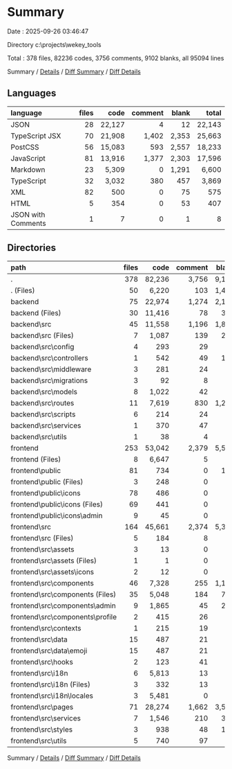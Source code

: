 # Summary

Date : 2025-09-26 03:46:47

Directory c:\\projects\\wekey_tools

Total : 378 files,  82236 codes, 3756 comments, 9102 blanks, all 95094 lines

Summary / [Details](details.md) / [Diff Summary](diff.md) / [Diff Details](diff-details.md)

## Languages
| language | files | code | comment | blank | total |
| :--- | ---: | ---: | ---: | ---: | ---: |
| JSON | 28 | 22,127 | 4 | 12 | 22,143 |
| TypeScript JSX | 70 | 21,908 | 1,402 | 2,353 | 25,663 |
| PostCSS | 56 | 15,083 | 593 | 2,557 | 18,233 |
| JavaScript | 81 | 13,916 | 1,377 | 2,303 | 17,596 |
| Markdown | 23 | 5,309 | 0 | 1,291 | 6,600 |
| TypeScript | 32 | 3,032 | 380 | 457 | 3,869 |
| XML | 82 | 500 | 0 | 75 | 575 |
| HTML | 5 | 354 | 0 | 53 | 407 |
| JSON with Comments | 1 | 7 | 0 | 1 | 8 |

## Directories
| path | files | code | comment | blank | total |
| :--- | ---: | ---: | ---: | ---: | ---: |
| . | 378 | 82,236 | 3,756 | 9,102 | 95,094 |
| . (Files) | 50 | 6,220 | 103 | 1,432 | 7,755 |
| backend | 75 | 22,974 | 1,274 | 2,148 | 26,396 |
| backend (Files) | 30 | 11,416 | 78 | 304 | 11,798 |
| backend\\src | 45 | 11,558 | 1,196 | 1,844 | 14,598 |
| backend\\src (Files) | 7 | 1,087 | 139 | 218 | 1,444 |
| backend\\src\\config | 4 | 293 | 29 | 44 | 366 |
| backend\\src\\controllers | 1 | 542 | 49 | 109 | 700 |
| backend\\src\\middleware | 3 | 281 | 24 | 50 | 355 |
| backend\\src\\migrations | 3 | 92 | 8 | 16 | 116 |
| backend\\src\\models | 8 | 1,022 | 42 | 61 | 1,125 |
| backend\\src\\routes | 11 | 7,619 | 830 | 1,230 | 9,679 |
| backend\\src\\scripts | 6 | 214 | 24 | 54 | 292 |
| backend\\src\\services | 1 | 370 | 47 | 56 | 473 |
| backend\\src\\utils | 1 | 38 | 4 | 6 | 48 |
| frontend | 253 | 53,042 | 2,379 | 5,522 | 60,943 |
| frontend (Files) | 8 | 6,647 | 5 | 19 | 6,671 |
| frontend\\public | 81 | 734 | 0 | 105 | 839 |
| frontend\\public (Files) | 3 | 248 | 0 | 32 | 280 |
| frontend\\public\\icons | 78 | 486 | 0 | 73 | 559 |
| frontend\\public\\icons (Files) | 69 | 441 | 0 | 64 | 505 |
| frontend\\public\\icons\\admin | 9 | 45 | 0 | 9 | 54 |
| frontend\\src | 164 | 45,661 | 2,374 | 5,398 | 53,433 |
| frontend\\src (Files) | 5 | 184 | 8 | 24 | 216 |
| frontend\\src\\assets | 3 | 13 | 0 | 2 | 15 |
| frontend\\src\\assets (Files) | 1 | 1 | 0 | 0 | 1 |
| frontend\\src\\assets\\icons | 2 | 12 | 0 | 2 | 14 |
| frontend\\src\\components | 46 | 7,328 | 255 | 1,100 | 8,683 |
| frontend\\src\\components (Files) | 35 | 5,048 | 184 | 748 | 5,980 |
| frontend\\src\\components\\admin | 9 | 1,865 | 45 | 283 | 2,193 |
| frontend\\src\\components\\profile | 2 | 415 | 26 | 69 | 510 |
| frontend\\src\\contexts | 1 | 215 | 19 | 35 | 269 |
| frontend\\src\\data | 15 | 487 | 21 | 21 | 529 |
| frontend\\src\\data\\emoji | 15 | 487 | 21 | 21 | 529 |
| frontend\\src\\hooks | 2 | 123 | 41 | 33 | 197 |
| frontend\\src\\i18n | 6 | 5,813 | 13 | 55 | 5,881 |
| frontend\\src\\i18n (Files) | 3 | 332 | 13 | 54 | 399 |
| frontend\\src\\i18n\\locales | 3 | 5,481 | 0 | 1 | 5,482 |
| frontend\\src\\pages | 71 | 28,274 | 1,662 | 3,596 | 33,532 |
| frontend\\src\\services | 7 | 1,546 | 210 | 312 | 2,068 |
| frontend\\src\\styles | 3 | 938 | 48 | 150 | 1,136 |
| frontend\\src\\utils | 5 | 740 | 97 | 70 | 907 |

Summary / [Details](details.md) / [Diff Summary](diff.md) / [Diff Details](diff-details.md)
